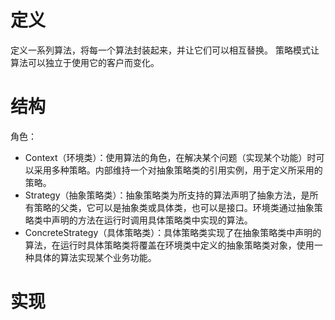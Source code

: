 # 定义
定义一系列算法，将每一个算法封装起来，并让它们可以相互替换。
策略模式让算法可以独立于使用它的客户而变化。

# 结构
角色：
- Context（环境类）：使用算法的角色，在解决某个问题（实现某个功能）时可以采用多种策略。内部维持一个对抽象策略类的引用实例，用于定义所采用的策略。
- Strategy（抽象策略类）：抽象策略类为所支持的算法声明了抽象方法，是所有策略的父类，它可以是抽象类或具体类，也可以是接口。环境类通过抽象策略类中声明的方法在运行时调用具体策略类中实现的算法。
- ConcreteStrategy（具体策略类）：具体策略类实现了在抽象策略类中声明的算法，在运行时具体策略类将覆盖在环境类中定义的抽象策略类对象，使用一种具体的算法实现某个业务功能。

# 实现
